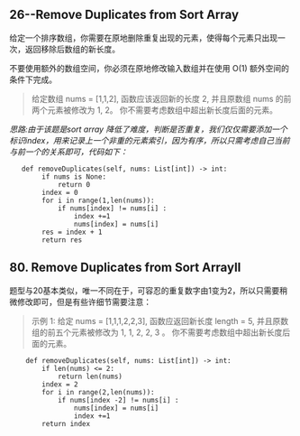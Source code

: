 ##  26--Remove Duplicates from Sort Array
给定一个排序数组，你需要在原地删除重复出现的元素，使得每个元素只出现一次，返回移除后数组的新长度。

不要使用额外的数组空间，你必须在原地修改输入数组并在使用 O(1) 额外空间的条件下完成。

> 给定数组 nums = [1,1,2], 
> 函数应该返回新的长度 2, 并且原数组 nums 的前两个元素被修改为 1, 2。 
> 你不需要考虑数组中超出新长度后面的元素。


*思路:由于该题是sort array 降低了难度，判断是否重复，我们仅仅需要添加一个标识index，用来记录上一个非重的元素索引，因为有序，所以只需考虑自己当前与前一个的关系即可，代码如下：*
```
   def removeDuplicates(self, nums: List[int]) -> int:
        if nums is None: 
            return 0
        index = 0
        for i in range(1,len(nums)):
            if nums[index] != nums[i] :
                index +=1
                nums[index] = nums[i] 
        res = index + 1
        return res
```
## 80. Remove Duplicates from Sort ArrayII
题型与20基本类似，唯一不同在于，可容忍的重复数字由1变为2，所以只需要稍微修改即可，但是有些许细节需要注意：
> 示例 1:
给定 nums = [1,1,1,2,2,3],
函数应返回新长度 length = 5, 并且原数组的前五个元素被修改为 1, 1, 2, 2, 3 。
你不需要考虑数组中超出新长度后面的元素。


```
    def removeDuplicates(self, nums: List[int]) -> int:
        if len(nums) <= 2: 
            return len(nums)
        index = 2
        for i in range(2,len(nums)):
            if nums[index -2] != nums[i] :
                nums[index] = nums[i] 
                index +=1
        return index
```
